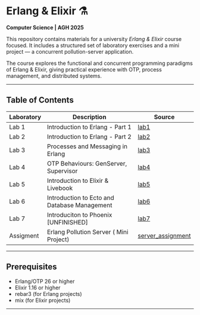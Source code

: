 # Erlang & Elixir ⚗️

**Computer Science | AGH 2025**

This repository contains materials for a university *Erlang & Elixir* course focused. It includes a structured set of laboratory exercises and a mini project — a concurrent pollution-server application.

The course explores the functional and concurrent programming paradigms of Erlang & Elixir, giving practical experience with OTP, process management, and distributed systems.

---

## Table of Contents

| Laboratory | Description | Source |
|------------|-------------|--------|
| Lab 1 | Introduction to Erlang - Part 1 | [lab1](./lab1/) |
| Lab 2 | Introduction to Erlang - Part 2 | [lab2](./lab2/) |
| Lab 3 | Processes and Messaging in Erlang | [lab3](./lab3/) |
| Lab 4 | OTP Behaviours: GenServer, Supervisor | [lab4](./lab4/) |
| Lab 5 | Introduction to Elixir & Livebook | [lab5](./lab5/) |
| Lab 6 | Introduction to Ecto and Database Management | [lab6](./lab6/) |
| Lab 7 | Introduciton to Phoenix [UNFINISHED] | [lab7](./lab7/) |
| Assigment | Erlang Pollution Server ( Mini Project) | [server_assignment](./server_assignment/) |

---

## Prerequisites

- Erlang/OTP 26 or higher
- Elixir 1.16 or higher
- rebar3 (for Erlang projects)
- mix (for Elixir projects)

---


